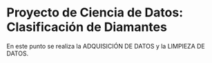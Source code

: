 # Proyecto de Ciencia de Datos: Clasificación de Diamantes
En este punto se realiza la ADQUISICIÓN DE DATOS y la LIMPIEZA DE DATOS.
